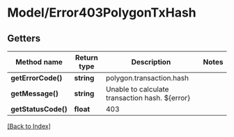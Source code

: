 # Model/Error403PolygonTxHash

## Getters

Method name | Return type | Description | Notes
------------ | ------------- | ------------- | -------------
**getErrorCode()** | **string** | polygon.transaction.hash |
**getMessage()** | **string** | Unable to calculate transaction hash. ${error} |
**getStatusCode()** | **float** | 403 |

[[Back to Index]](../index.md)
